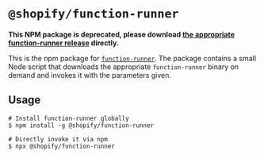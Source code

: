 # `@shopify/function-runner`

**This NPM package is deprecated, please download [the appropriate function-runner release](https://github.com/Shopify/function-runner/releases) directly.**

This is the npm package for [`function-runner`](https://github.com/Shopify/function-runner). The package contains a small Node
script that downloads the appropriate `function-runner` binary on demand and
invokes it with the parameters given.

## Usage

```
# Install function-runner globally
$ npm install -g @shopify/function-runner

# Directly invoke it via npm
$ npx @shopify/function-runner
```
